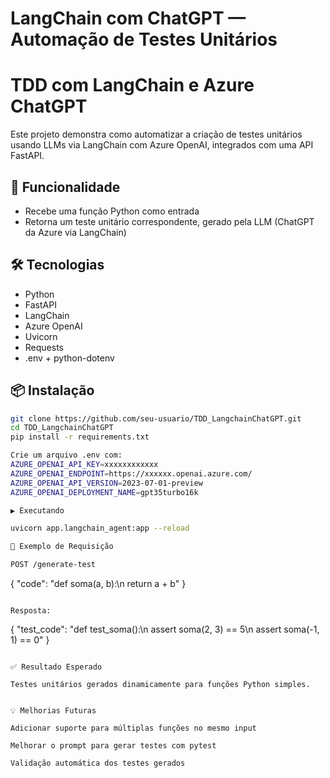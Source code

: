 # LangChain com ChatGPT — Automação de Testes Unitários

# TDD com LangChain e Azure ChatGPT

Este projeto demonstra como automatizar a criação de testes unitários usando LLMs via LangChain com Azure OpenAI, integrados com uma API FastAPI.

## 🚀 Funcionalidade

- Recebe uma função Python como entrada
- Retorna um teste unitário correspondente, gerado pela LLM (ChatGPT da Azure via LangChain)

## 🛠 Tecnologias

- Python
- FastAPI
- LangChain
- Azure OpenAI
- Uvicorn
- Requests
- .env + python-dotenv

## 📦 Instalação

```bash
git clone https://github.com/seu-usuario/TDD_LangchainChatGPT.git
cd TDD_LangchainChatGPT
pip install -r requirements.txt

Crie um arquivo .env com:
AZURE_OPENAI_API_KEY=xxxxxxxxxxxx
AZURE_OPENAI_ENDPOINT=https://xxxxxx.openai.azure.com/
AZURE_OPENAI_API_VERSION=2023-07-01-preview
AZURE_OPENAI_DEPLOYMENT_NAME=gpt35turbo16k

▶️ Executando

uvicorn app.langchain_agent:app --reload

📩 Exemplo de Requisição

POST /generate-test
```
{
  "code": "def soma(a, b):\n    return a + b"
}
```

Resposta:

```
{
  "test_code": "def test_soma():\n    assert soma(2, 3) == 5\n    assert soma(-1, 1) == 0"
}
```

✅ Resultado Esperado

Testes unitários gerados dinamicamente para funções Python simples.


💡 Melhorias Futuras

Adicionar suporte para múltiplas funções no mesmo input

Melhorar o prompt para gerar testes com pytest

Validação automática dos testes gerados
